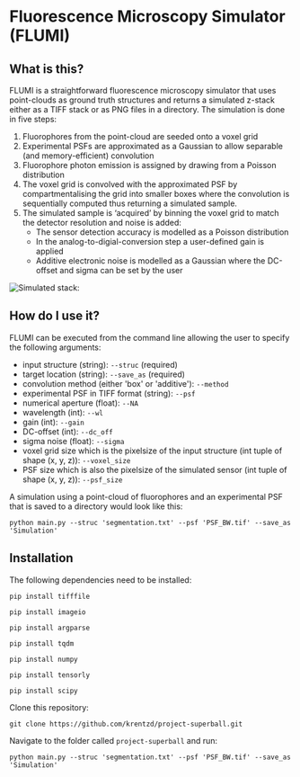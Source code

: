# Fluorescence Microscopy Simulator (FLUMI)

## What is this?

FLUMI is a straightforward fluorescence microscopy simulator that uses point-clouds as ground truth structures and returns a simulated z-stack either as a TIFF stack or as PNG files in a directory. The simulation is done in five steps: 
1. Fluorophores from the point-cloud are seeded onto a voxel grid
2. Experimental PSFs are approximated as a Gaussian to allow separable (and memory-efficient) convolution
3. Fluorophore photon emission is assigned by drawing from a Poisson distribution
4. The voxel grid is convolved with the approximated PSF by compartmentalising the grid into smaller boxes where the convolution is sequentially computed thus returning a simulated sample.
5. The simulated sample is ‘acquired’ by binning the voxel grid to match the detector resolution and noise is added:
    - The sensor detection accuracy is modelled as a Poisson distribution 
    - In the analog-to-digial-conversion step a user-defined gain is applied
    - Additive electronic noise is modelled as a Gaussian where the DC-offset and sigma can be set by the user

![Simulated stack:](https://github.com/krentzd/project-superball/blob/master/colour_stack.gif)

## How do I use it?

FLUMI can be executed from the command line allowing the user to specify the following arguments:
- input structure (string): `--struc` (required)
- target location (string): `--save_as` (required)
- convolution method (either 'box' or 'additive'): `--method`
- experimental PSF in TIFF format (string): `--psf`
- numerical aperture (float): `--NA`
- wavelength (int): `--wl`
- gain (int): `--gain`
- DC-offset (int): `--dc_off`
- sigma noise (float): `--sigma`
- voxel grid size which is the pixelsize of the input structure (int tuple of shape (x, y, z)): `--voxel_size`
- PSF size which is also the pixelsize of the simulated sensor (int tuple of shape (x, y, z)): `--psf_size`

A simulation using a point-cloud of fluorophores and an experimental PSF that is saved to a directory would look like this:
```
python main.py --struc 'segmentation.txt' --psf 'PSF_BW.tif' --save_as 'Simulation'
```

## Installation 

The following dependencies need to be installed:
```
pip install tifffile
```
```
pip install imageio
```
```
pip install argparse
```
```
pip install tqdm
```
```
pip install numpy
```
```
pip install tensorly
```
```
pip install scipy
```

Clone this repository:
```
git clone https://github.com/krentzd/project-superball.git
```

Navigate to the folder called `project-superball` and run:
```
python main.py --struc 'segmentation.txt' --psf 'PSF_BW.tif' --save_as 'Simulation'
```

